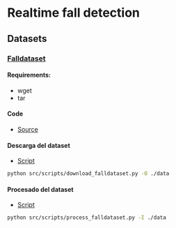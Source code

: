 # Realtime fall detection


## Datasets

### [Falldataset](https://falldataset.com/)

#### Requirements:
- wget
- tar

#### Code

- [Source](./src/datasets/falldataset.py)

#### Descarga del dataset

- [Script](./src/scripts/download_falldataset.py)

```bash
python src/scripts/download_falldataset.py -O ./data
```

#### Procesado del dataset

- [Script](./src/scripts/process_falldataset.py)

```bash
python src/scripts/process_falldataset.py -I ./data
```